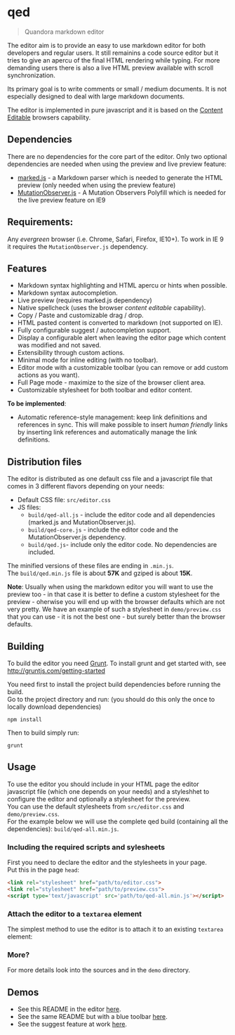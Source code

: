 # qed


> Quandora markdown editor


The editor aim is to provide an easy to use markdown editor for both developers and regular users. It still remainins a code source editor but it tries to give an apercu of the final HTML rendering while typing. For more demanding users there is also a live HTML preview available with scroll synchronization. 

Its primary goal is to write comments or small / medium documents. It is not especially designed to deal with large markdown documents.

The editor is implemented in pure javascript and it is based on the [Content Editable](https://developer.mozilla.org/en-US/docs/Web/Guide/HTML/Content_Editable) browsers capability. 

## Dependencies

There are no dependencies for the core part of the editor. 
Only two optional dependencies are needed when using the preview and live preview feature:

* [marked.js](https://github.com/chjj/marked) - a Markdown parser which is needed to generate the HTML preview (only needed when using the preview feature)
* [MutationObserver.js](https://github.com/polymer/MutationObservers) - A Mutation Observers Polyfill which is needed for the live preview feature on IE9

## Requirements:
Any *evergreen* browser (i.e. Chrome, Safari, Firefox, IE10+). To work in IE 9 it requires the `MutationObserver.js` dependency.

## Features
* Markdown syntax highlighting and HTML apercu or hints when possible.
* Markdown syntax autocompletion.
* Live preview (requires marked.js dependency)
* Native spellcheck (uses the browser *content editable* capability).
* Copy / Paste and customizable drag / drop. 
* HTML pasted content is converted to markdown (not supported on IE).
* Fully configurable suggest / autocompletion support.
* Display a configurable alert when leaving the editor page which content was modified and not saved.
* Extensibility through custom actions.
* Minimal mode for inline editing (with no toolbar).
* Editor mode with a customizable toolbar (you can remove or add custom actions as you want).
* Full Page mode - maximize to the size of the browser client area.
* Customizable stylesheet for both toolbar and editor content.

**To be implemented**:
* Automatic reference-style management: keep link definitions and references in sync.
This will make possible to insert *human friendly* links by inserting link references and automatically manage the link definitions.

## Distribution files

The editor is distributed as one default css file and a javascript file that comes in 3 different flavors depending on your needs:

* Default CSS file: `src/editor.css`
* JS files:
  * `build/qed-all.js` - include the editor code and all dependencies (marked.js and MutationObserver.js).
  * `build/qed-core.js` - include the editor code and the MutationObserver.js dependency.
  * `build/qed.js`- include only the editor code. No dependencies are included.
  
The minified versions of these files are ending in `.min.js`.  
The `build/qed.min.js` file is about **57K** and gziped is about **15K**.

**Note**: Usually when using the markdown editor you will want to use the preview too - in that case it is better to define a custom stylesheet for the preview - oherwise you will end up with the browser defaults which are not very pretty.
We have an example of such a stylesheet in `demo/preview.css` that you can use - it is not the best one - but surely better than the browser defaults.

## Building 

To build the editor you need [Grunt](http://gruntjs.com/). To install grunt and get started with, see http://gruntjs.com/getting-started

You need first to install the project build dependencies before running the build.  
Go to the project directory and run: (you should do this only the once to locally download dependencies)

```shell
npm install
```

Then to build simply run:

```shell
grunt
```

## Usage

To use the editor you should include in your HTML page the editor javascript file (which one depends on your needs) and a styleshhet to configure the editor and optionally a stylesheet for the preview.  
You can use the default stylesheets from `src/editor.css` and `demo/preview.css`.  
For the example below we will use the complete qed build (containing all the dependencies): `build/qed-all.min.js`.

### Including the required scripts and sylesheets

First you need to declare the editor and the stylesheets in your page.  
Put this in the page `head`:

```html
<link rel="stylesheet" href="path/to/editor.css">
<link rel="stylesheet" href="path/to/preview.css">
<script type='text/javascript' src='path/to/qed-all.min.js'></script>
```

### Attach the editor to a `textarea` element

The simplest method to use the editor is to attach it to an existing `textarea` element:

### More?

For more details look into the sources and in the `demo` directory.  

## Demos

* See this README in the editor [here](http://quandora.github.io/qed/demo.html).
* See the same README but with a blue toolbar [here](http://quandora.github.io/qed/demo-blue.html).
* See the suggest feature at work [here](http://quandora.github.io/qed/suggestion-demo.html).
